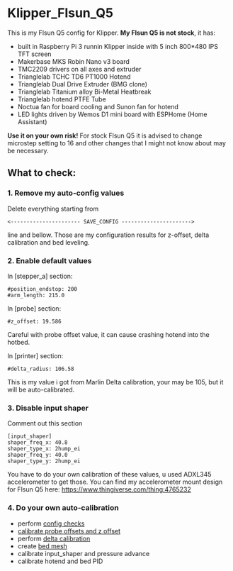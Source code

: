 # Klipper_Flsun_Q5
This is my Flsun Q5 config for Klipper. __My Flsun Q5 is not stock__, it has:
- built in Raspberry Pi 3 runnin Klipper inside with 5 inch 800*480 IPS TFT screen 
- Makerbase MKS Robin Nano v3 board
- TMC2209 drivers on all axes and extruder 
- Trianglelab TCHC TD6 PT1000 Hotend
- Trianglelab Dual Drive Extruder (BMG clone)
- Trianglelab Titanium alloy Bi-Metal Heatbreak
- Trianglelab hotend PTFE Tube
- Noctua fan for board cooling and Sunon fan for hotend
- LED lights driven by Wemos D1 mini board with ESPHome (Home Assistant)


  
__Use it on your own risk!__
For stock Flsun Q5 it is advised to change microstep setting to 16 and other changes that I might not know about may be necessary.

## What to check:
### 1. Remove my auto-config values

Delete everything starting from  
```
<---------------------- SAVE_CONFIG ----------------------> 
```
line and bellow.
Those are my configuration results for z-offset, delta calibration and bed leveling.

### 2. Enable default values

In [stepper_a] section:
```
#position_endstop: 200
#arm_length: 215.0
```

In [probe] section:
```
#z_offset: 19.586 
```
Careful with probe offset value, it can cause crashing hotend into the hotbed.

In [printer] section:
```
#delta_radius: 106.58
```
This is my value i got from Marlin Delta calibration, your may be 105, but it will be auto-calibrated.

### 3. Disable input shaper

Comment out this section
```
[input_shaper]
shaper_freq_x: 40.8
shaper_type_x: 2hump_ei
shaper_freq_y: 40.0
shaper_type_y: 2hump_ei
```
You have to do your own calibration of these values, u used ADXL345 accelerometer to get those.
You can find my accelerometer mount design for Flsun Q5 here: https://www.thingiverse.com/thing:4765232

### 4. Do your own auto-calibration

- perform [config checks](https://github.com/KevinOConnor/klipper/blob/master/docs/Config_checks.md)
- [calibrate probe offsets and z offset](https://github.com/KevinOConnor/klipper/blob/master/docs/Probe_Calibrate.md)
- perform [delta calibration](https://github.com/KevinOConnor/klipper/blob/master/docs/Delta_Calibrate.md)
- create [bed mesh](https://github.com/KevinOConnor/klipper/blob/master/docs/Bed_Mesh.md)
- calibrate input_shaper and pressure advance
- calibrate hotend and bed PID
